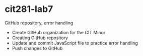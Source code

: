 # cit281-lab7
GitHub repository, error handling 

  - Create GitHub organization for the CIT Minor 
  - Creating  GitHub repository
  - Update and commit JavaScript file to practice error handling
  - Push changes to GitHub
